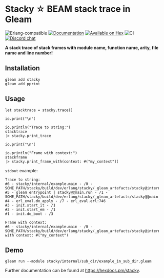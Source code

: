 # Stacky ☆ BEAM stack trace in Gleam

![Erlang-compatible](https://img.shields.io/badge/target-erlang-b83998)
<a href="https://hexdocs.pm/stacky"><img src="https://img.shields.io/badge/hex-docs-ffaff3" alt="Documentation" /></a>
<a href="https://hex.pm/packages/stacky"><img src="https://img.shields.io/hexpm/v/stacky" alt="Available on Hex" /></a>
![CI](https://github.com/inoas/stacky/actions/workflows/test.yml/badge.svg?branch=main)
<a href="https://discord.gg/Fm8Pwmy"><img src="https://img.shields.io/discord/768594524158427167?color=blue" alt="Discord chat"></a>

**A stack trace of stack frames with module name, function name, arity, file name and line number!**

## Installation

```shell
gleam add stacky
gleam add pprint
```

## Usage

```gleam
let stacktrace = stacky.trace()

io.print("\n")

io.println("Trace to string:")
stacktrace
|> stacky.print_trace

io.print("\n")

io.println("Frame with context:")
stackframe
|> stacky.print_frame_with(context: #("my_context"))
```

`stdout` example:

```plaintext
Trace to string:
#6 - stacky/internal/example.main - /0 - SOME_PATH/stacky/build/dev/erlang/stacky/_gleam_artefacts/stacky@internal@example.erl:8
#5 - gleam entrypoint | stacky@@main.run - /1 - SOME_PATH/stacky/build/dev/erlang/stacky/_gleam_artefacts/stacky@@main.erl:11
#4 - erl_eval.do_apply - /7 - erl_eval.erl:746
#3 - init.start_it - /1
#2 - init.start_em - /1
#1 - init.do_boot - /3

Frame with context:
#6 - stacky/internal/example.main - /0 - SOME_PATH/stacky/build/dev/erlang/stacky/_gleam_artefacts/stacky@internal@example.erl:8
with context: #("my_context")
```

## Demo

```shell
gleam run --module stacky/internal/sub_dir/example_in_sub_dir.gleam
```

Further documentation can be found at <https://hexdocs.pm/stacky>.
